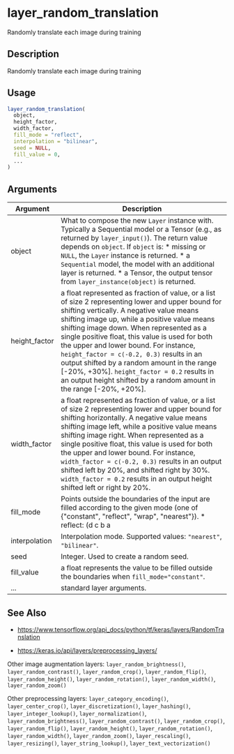 # layer_random_translation


Randomly translate each image during training




## Description

Randomly translate each image during training





## Usage
```r
layer_random_translation(
  object,
  height_factor,
  width_factor,
  fill_mode = "reflect",
  interpolation = "bilinear",
  seed = NULL,
  fill_value = 0,
  ...
)
```




## Arguments


Argument      |Description
------------- |----------------
object | What to compose the new ``Layer`` instance with. Typically a Sequential model or a Tensor (e.g., as returned by ``layer_input()``). The return value depends on ``object``. If ``object`` is:   *  missing or `NULL`, the `Layer` instance is returned.  *  a `Sequential` model, the model with an additional layer is returned.  *  a Tensor, the output tensor from `layer_instance(object)` is returned.
height_factor | a float represented as fraction of value, or a list of size 2 representing lower and upper bound for shifting vertically. A negative value means shifting image up, while a positive value means shifting image down. When represented as a single positive float, this value is used for both the upper and lower bound. For instance, ``height_factor = c(-0.2, 0.3)`` results in an output shifted by a random amount in the range [-20%, +30%]. ``height_factor = 0.2`` results in an output height shifted by a random amount in the range [-20%, +20%].
width_factor | a float represented as fraction of value, or a list of size 2 representing lower and upper bound for shifting horizontally. A negative value means shifting image left, while a positive value means shifting image right. When represented as a single positive float, this value is used for both the upper and lower bound. For instance, ``width_factor = c(-0.2, 0.3)`` results in an output shifted left by 20%, and shifted right by 30%. ``width_factor = 0.2`` results in an output height shifted left or right by 20%.
fill_mode | Points outside the boundaries of the input are filled according to the given mode (one of {"constant", "reflect", "wrap", "nearest"}).   *  reflect: (d c b a | a b c d | d c b a) The input is extended by reflecting about the edge of the last pixel.  *  constant: (k k k k | a b c d | k k k k) The input is extended by filling all values beyond the edge with the same constant value k = 0.  *  wrap: (a b c d | a b c d | a b c d) The input is extended by wrapping around to the opposite edge.  *  nearest: (a a a a | a b c d | d d d d) The input is extended by the nearest pixel.
interpolation | Interpolation mode. Supported values: ``"nearest"``, ``"bilinear"``.
seed | Integer. Used to create a random seed.
fill_value | a float represents the value to be filled outside the boundaries when ``fill_mode="constant"``.
... | standard layer arguments.







## See Also



*  https://www.tensorflow.org/api_docs/python/tf/keras/layers/RandomTranslation

*  https://keras.io/api/layers/preprocessing_layers/


Other image augmentation layers: 
`layer_random_brightness()`,
`layer_random_contrast()`,
`layer_random_crop()`,
`layer_random_flip()`,
`layer_random_height()`,
`layer_random_rotation()`,
`layer_random_width()`,
`layer_random_zoom()`

Other preprocessing layers: 
`layer_category_encoding()`,
`layer_center_crop()`,
`layer_discretization()`,
`layer_hashing()`,
`layer_integer_lookup()`,
`layer_normalization()`,
`layer_random_brightness()`,
`layer_random_contrast()`,
`layer_random_crop()`,
`layer_random_flip()`,
`layer_random_height()`,
`layer_random_rotation()`,
`layer_random_width()`,
`layer_random_zoom()`,
`layer_rescaling()`,
`layer_resizing()`,
`layer_string_lookup()`,
`layer_text_vectorization()`



